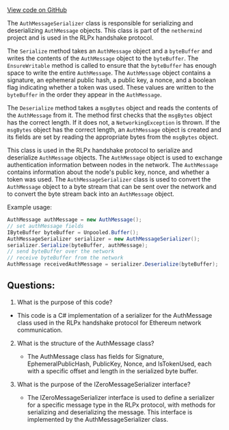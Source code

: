 [View code on GitHub](https://github.com/nethermindeth/nethermind/Nethermind.Network/Rlpx/Handshake/AuthMessageSerializer.cs)

The `AuthMessageSerializer` class is responsible for serializing and deserializing `AuthMessage` objects. This class is part of the `nethermind` project and is used in the RLPx handshake protocol. 

The `Serialize` method takes an `AuthMessage` object and a `byteBuffer` and writes the contents of the `AuthMessage` object to the `byteBuffer`. The `EnsureWritable` method is called to ensure that the `byteBuffer` has enough space to write the entire `AuthMessage`. The `AuthMessage` object contains a signature, an ephemeral public hash, a public key, a nonce, and a boolean flag indicating whether a token was used. These values are written to the `byteBuffer` in the order they appear in the `AuthMessage`. 

The `Deserialize` method takes a `msgBytes` object and reads the contents of the `AuthMessage` from it. The method first checks that the `msgBytes` object has the correct length. If it does not, a `NetworkingException` is thrown. If the `msgBytes` object has the correct length, an `AuthMessage` object is created and its fields are set by reading the appropriate bytes from the `msgBytes` object. 

This class is used in the RLPx handshake protocol to serialize and deserialize `AuthMessage` objects. The `AuthMessage` object is used to exchange authentication information between nodes in the network. The `AuthMessage` contains information about the node's public key, nonce, and whether a token was used. The `AuthMessageSerializer` class is used to convert the `AuthMessage` object to a byte stream that can be sent over the network and to convert the byte stream back into an `AuthMessage` object. 

Example usage:

```csharp
AuthMessage authMessage = new AuthMessage();
// set authMessage fields
IByteBuffer byteBuffer = Unpooled.Buffer();
AuthMessageSerializer serializer = new AuthMessageSerializer();
serializer.Serialize(byteBuffer, authMessage);
// send byteBuffer over the network
// receive byteBuffer from the network
AuthMessage receivedAuthMessage = serializer.Deserialize(byteBuffer);
```
## Questions: 
 1. What is the purpose of this code?
   - This code is a C# implementation of a serializer for the AuthMessage class used in the RLPx handshake protocol for Ethereum network communication.

2. What is the structure of the AuthMessage class?
   - The AuthMessage class has fields for Signature, EphemeralPublicHash, PublicKey, Nonce, and IsTokenUsed, each with a specific offset and length in the serialized byte buffer.

3. What is the purpose of the IZeroMessageSerializer interface?
   - The IZeroMessageSerializer interface is used to define a serializer for a specific message type in the RLPx protocol, with methods for serializing and deserializing the message. This interface is implemented by the AuthMessageSerializer class.